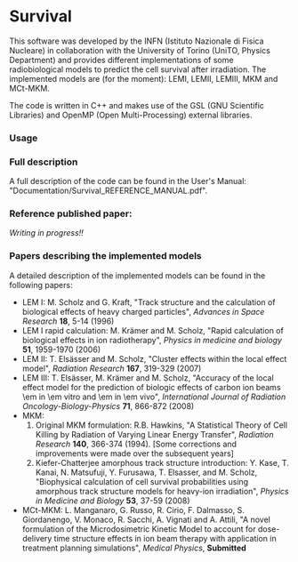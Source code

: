 Survival
========

This software was developed by the INFN (Istituto Nazionale di Fisica Nucleare) in collaboration with the University of Torino (UniTO, Physics Department) and provides different implementations of some radiobiological models to predict the cell survival after irradiation. The implemented models are (for the moment): LEMI, LEMII, LEMIII, MKM and MCt-MKM.

The code is written in C++ and makes use of the GSL (GNU Scientific Libraries) and OpenMP (Open Multi-Processing) external libraries.

### Usage

### Full description
A full description of the code can be found in the User's Manual: "Documentation/Survival_REFERENCE_MANUAL.pdf".

### Reference published paper:
*Writing in progress!!*

### Papers describing the implemented models
A detailed description of the implemented models can be found in the following papers:
 - LEM I: M. Scholz and G. Kraft, "Track structure and the calculation of biological effects of heavy charged particles", *Advances in Space Research* **18**, 5-14 (1996)
 - LEM I rapid calculation: M. Krämer and M. Scholz, "Rapid calculation of biological effects in ion radiotherapy", *Physics in medicine and biology* **51**, 1959-1970 (2006)
 - LEM II: T. Elsässer and M. Scholz, "Cluster effects within the local effect model", *Radiation Research* **167**, 319-329 (2007)
 - LEM III: T. Elsässer, M. Krämer and M. Scholz, "Accuracy of the local effect model for the prediction of biologic effects of carbon ion beams \em in \em vitro and \em in \em vivo", *International Journal of Radiation Oncology-Biology-Physics* **71**, 866-872 (2008)
 - MKM:
 	1. Original MKM formulation: R.B. Hawkins, "A Statistical Theory of Cell Killing by Radiation of Varying Linear Energy Transfer", *Radiation Research* **140**, 366-374 (1994). [Some corrections and improvements were made over the subsequent years]
 	2. Kiefer-Chatterjee amorphous track structure introduction: Y. Kase, T. Kanai, N. Matsufuji, Y. Furusawa, T. Elsasser, and M. Scholz, "Biophysical calculation of cell survival probabilities using amorphous track structure models for heavy-ion irradiation", *Physics in Medicine and Biology* **53**, 37-59 (2008)
 - MCt-MKM: L. Manganaro, G. Russo, R. Cirio, F. Dalmasso, S. Giordanengo, V. Monaco, R. Sacchi, A. Vignati and A. Attili, "A novel formulation of the Microdosimetric Kinetic Model to account for dose-delivery time structure effects in ion beam therapy with application in treatment planning simulations", *Medical Physics*, **Submitted**
